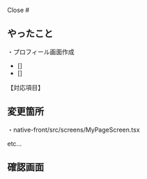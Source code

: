 Close #

## やったこと

・プロフィール画面作成

- []
- []

【対応項目】

## 変更箇所

・native-front/src/screens/MyPageScreen.tsx

etc...

## 確認画面
